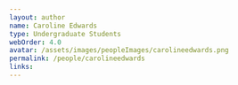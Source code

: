 ```yaml
---
layout: author
name: Caroline Edwards
type: Undergraduate Students
webOrder: 4.0
avatar: /assets/images/peopleImages/carolineedwards.png
permalink: /people/carolineedwards
links:
---
```

